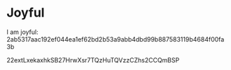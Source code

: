 # Joyful

I am joyful: 2ab5317aac192ef044ea1ef62bd2b53a9abb4dbd99b887583119b4684f00fa3b


22extLxekaxhkSB27HrwXsr7TQzHuTQVzzCZhs2CCQmBSP